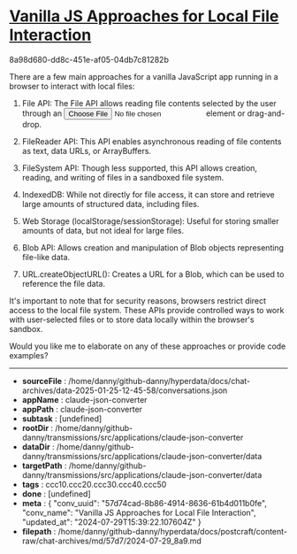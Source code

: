 # [Vanilla JS Approaches for Local File Interaction](https://claude.ai/chat/57d74cad-8b86-4914-8636-61b4d011b0fe)

8a98d680-dd8c-451e-af05-04db7c81282b

 There are a few main approaches for a vanilla JavaScript app running in a browser to interact with local files:

1. File API:
The File API allows reading file contents selected by the user through an <input type="file"> element or drag-and-drop.

2. FileReader API:
This API enables asynchronous reading of file contents as text, data URLs, or ArrayBuffers.

3. FileSystem API:
Though less supported, this API allows creation, reading, and writing of files in a sandboxed file system.

4. IndexedDB:
While not directly for file access, it can store and retrieve large amounts of structured data, including files.

5. Web Storage (localStorage/sessionStorage):
Useful for storing smaller amounts of data, but not ideal for large files.

6. Blob API:
Allows creation and manipulation of Blob objects representing file-like data.

7. URL.createObjectURL():
Creates a URL for a Blob, which can be used to reference the file data.

It's important to note that for security reasons, browsers restrict direct access to the local file system. These APIs provide controlled ways to work with user-selected files or to store data locally within the browser's sandbox.

Would you like me to elaborate on any of these approaches or provide code examples?

---

* **sourceFile** : /home/danny/github-danny/hyperdata/docs/chat-archives/data-2025-01-25-12-45-58/conversations.json
* **appName** : claude-json-converter
* **appPath** : claude-json-converter
* **subtask** : [undefined]
* **rootDir** : /home/danny/github-danny/transmissions/src/applications/claude-json-converter
* **dataDir** : /home/danny/github-danny/transmissions/src/applications/claude-json-converter/data
* **targetPath** : /home/danny/github-danny/transmissions/src/applications/claude-json-converter/data
* **tags** : ccc10.ccc20.ccc30.ccc40.ccc50
* **done** : [undefined]
* **meta** : {
  "conv_uuid": "57d74cad-8b86-4914-8636-61b4d011b0fe",
  "conv_name": "Vanilla JS Approaches for Local File Interaction",
  "updated_at": "2024-07-29T15:39:22.107604Z"
}
* **filepath** : /home/danny/github-danny/hyperdata/docs/postcraft/content-raw/chat-archives/md/57d7/2024-07-29_8a9.md